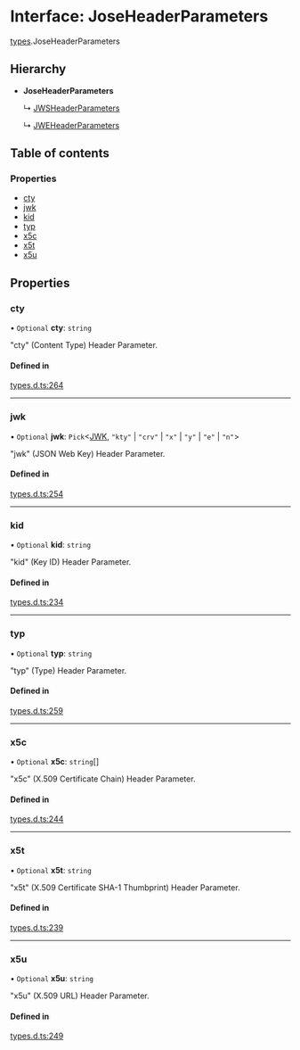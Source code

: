 # Interface: JoseHeaderParameters

[types](../modules/types.md).JoseHeaderParameters

## Hierarchy

- **JoseHeaderParameters**

  ↳ [JWSHeaderParameters](types.jwsheaderparameters.md)

  ↳ [JWEHeaderParameters](types.jweheaderparameters.md)

## Table of contents

### Properties

- [cty](types.joseheaderparameters.md#cty)
- [jwk](types.joseheaderparameters.md#jwk)
- [kid](types.joseheaderparameters.md#kid)
- [typ](types.joseheaderparameters.md#typ)
- [x5c](types.joseheaderparameters.md#x5c)
- [x5t](types.joseheaderparameters.md#x5t)
- [x5u](types.joseheaderparameters.md#x5u)

## Properties

### cty

• `Optional` **cty**: `string`

"cty" (Content Type) Header Parameter.

#### Defined in

[types.d.ts:264](https://github.com/panva/jose/blob/v3.13.0/src/types.d.ts#L264)

___

### jwk

• `Optional` **jwk**: `Pick`<[JWK](types.jwk.md), ``"kty"`` \| ``"crv"`` \| ``"x"`` \| ``"y"`` \| ``"e"`` \| ``"n"``\>

"jwk" (JSON Web Key) Header Parameter.

#### Defined in

[types.d.ts:254](https://github.com/panva/jose/blob/v3.13.0/src/types.d.ts#L254)

___

### kid

• `Optional` **kid**: `string`

"kid" (Key ID) Header Parameter.

#### Defined in

[types.d.ts:234](https://github.com/panva/jose/blob/v3.13.0/src/types.d.ts#L234)

___

### typ

• `Optional` **typ**: `string`

"typ" (Type) Header Parameter.

#### Defined in

[types.d.ts:259](https://github.com/panva/jose/blob/v3.13.0/src/types.d.ts#L259)

___

### x5c

• `Optional` **x5c**: `string`[]

"x5c" (X.509 Certificate Chain) Header Parameter.

#### Defined in

[types.d.ts:244](https://github.com/panva/jose/blob/v3.13.0/src/types.d.ts#L244)

___

### x5t

• `Optional` **x5t**: `string`

"x5t" (X.509 Certificate SHA-1 Thumbprint) Header Parameter.

#### Defined in

[types.d.ts:239](https://github.com/panva/jose/blob/v3.13.0/src/types.d.ts#L239)

___

### x5u

• `Optional` **x5u**: `string`

"x5u" (X.509 URL) Header Parameter.

#### Defined in

[types.d.ts:249](https://github.com/panva/jose/blob/v3.13.0/src/types.d.ts#L249)
